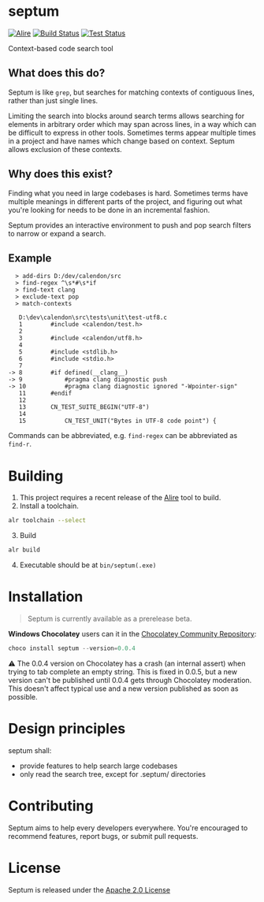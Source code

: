 # septum

[![Alire](https://img.shields.io/endpoint?url=https://alire.ada.dev/badges/septum.json)](https://alire.ada.dev/crates/septum.html)
[![Build Status](https://github.com/pyjarrett/septum/actions/workflows/ada.yml/badge.svg)](https://github.com/pyjarrett/septum/actions)
[![Test Status](https://github.com/pyjarrett/septum/actions/workflows/unit-tests.yml/badge.svg)](https://github.com/pyjarrett/septum/actions)

Context-based code search tool

## What does this do?

Septum is like `grep`, but searches for matching contexts of contiguous lines,
rather than just single lines.

Limiting the search into blocks around search terms allows searching for elements
in arbitrary order which may span across lines, in a way which can be difficult
to express in other tools. Sometimes terms appear multiple times in a project and
have names which change based on context. Septum allows exclusion of these contexts.

## Why does this exist?

Finding what you need in large codebases is hard.  Sometimes terms have multiple
meanings in different parts of the project, and figuring out what you're looking
for needs to be done in an incremental fashion.

Septum provides an interactive environment to push and pop search filters
to narrow or expand a search.

## Example

      > add-dirs D:/dev/calendon/src
      > find-regex ^\s*#\s*if
      > find-text clang
      > exclude-text pop
      > match-contexts

       D:\dev\calendon\src\tests\unit\test-utf8.c
       1        #include <calendon/test.h>
       2
       3        #include <calendon/utf8.h>
       4
       5        #include <stdlib.h>
       6        #include <stdio.h>
       7
    -> 8        #if defined(__clang__)
    -> 9            #pragma clang diagnostic push
    -> 10           #pragma clang diagnostic ignored "-Wpointer-sign"
       11       #endif
       12
       13       CN_TEST_SUITE_BEGIN("UTF-8")
       14
       15           CN_TEST_UNIT("Bytes in UTF-8 code point") {

Commands can be abbreviated, e.g. `find-regex` can be abbreviated as `find-r`.

# Building

1. This project requires a recent release of the [Alire](https://github.com/alire-project/alire/releases) tool to build.
2. Install a toolchain.

```bash
alr toolchain --select
```
   
3. Build

```bash
alr build
```

4. Executable should be at `bin/septum(.exe)`

# Installation

> Septum is currently available as a prerelease beta.

**Windows Chocolatey** users can it in the [Chocolatey Community Repository](https://community.chocolatey.org/packages/septum/):

```powershell
choco install septum --version=0.0.4
```

⚠️ The 0.0.4 version on Chocolatey has a crash (an internal assert) when trying to tab complete an
empty string.  This is fixed in 0.0.5, but a new version can't be published until 0.0.4 gets through
Chocolatey moderation.  This doesn't affect typical use and a new version published as soon as possible.

# Design principles

septum shall:

- provide features to help search large codebases
- only read the search tree, except for .septum/ directories

# Contributing

Septum aims to help every developers everywhere.  You're encouraged to recommend
features, report bugs, or submit pull requests.

# License

Septum is released under the [Apache 2.0 License](http://www.apache.org/licenses/LICENSE-2.0)
